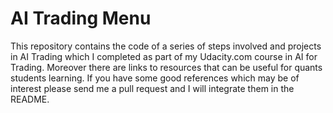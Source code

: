 # AI Trading Menu

This repository contains the code of a series of steps involved and projects in AI Trading which I completed as part of my Udacity.com course in AI for Trading. Moreover there are links to resources that can be useful for quants students learning. If you have some good references which may be of interest please send me a pull request and I will integrate them in the README.
